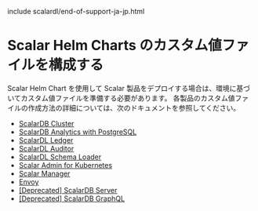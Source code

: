 include scalardl/end-of-support-ja-jp.html

# Scalar Helm Charts のカスタム値ファイルを構成する

Scalar Helm Chart を使用して Scalar 製品をデプロイする場合は、環境に基づいてカスタム値ファイルを準備する必要があります。 各製品のカスタム値ファイルの作成方法の詳細については、次のドキュメントを参照してください。

* [ScalarDB Cluster](configure-custom-values-scalardb-cluster.md)
* [ScalarDB Analytics with PostgreSQL](configure-custom-values-scalardb-analytics-postgresql.md)
* [ScalarDL Ledger](configure-custom-values-scalardl-ledger.md)
* [ScalarDL Auditor](configure-custom-values-scalardl-auditor.md)
* [ScalarDL Schema Loader](configure-custom-values-scalardl-schema-loader.md)
* [Scalar Admin for Kubernetes](configure-custom-values-scalar-admin-for-kubernetes.md)
* [Scalar Manager](configure-custom-values-scalar-manager.md)
* [Envoy](configure-custom-values-envoy.md)
* [[Deprecated] ScalarDB Server](configure-custom-values-scalardb.md)
* [[Deprecated] ScalarDB GraphQL](configure-custom-values-scalardb-graphql.md)
